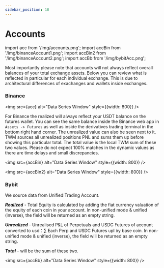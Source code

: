 ```yaml
---
sidebar_position: 10
---
```


# Accounts

import acc from '/img/accounts.png';
import accBin from '/img/binanceAccount1.png';
import accBin2 from '/img/binanceAccount2.png';
import accBb from '/img/bybitAcc.png';

Most importantly please note that accounts will not always reflect overall balances of your total exchange assets. Below you can review what is reflected in particular for each individual exchange. This is due to architectural differences of exachanges and wallets inside exchanges.



### Binance

<img src={acc} alt="Data Series Window" style={{width: 800}} />

For Binance the realized will always reflect your USDT balance on the futures wallet. You can see the same balance inside the Binance web app in `Assets -> Futures` as well as inside the derivatives trading terminal in the bottom right hand corner. The unrealized value can also be seen next to it. TWM sources all unrealized positions PNL and sums them up before showing this particular total. The total value is the local TWM sum of these two values. Please do not expect 100% matches in the dynamic values as there are time delays and small discrepancies.

<img src={accBin} alt="Data Series Window" style={{width: 800}} />



<img src={accBin2} alt="Data Series Window" style={{width: 800}} />

### Bybit

We source data from Unified Trading Account.

***Realized*** - Total Equity is calculated by adding the fiat currency valuation of the equity of each coin in your account. In non-unified mode & unified (inverse), the field will be returned as an empty string.

***Unrealized*** - Unrealised P&L of Perpetuals and USDC Futures of account converted to usd：∑ Each Perp and USDC Futures upl by base coin. In non-unified mode & unified (inverse), the field will be returned as an empty string.

***Total*** - will be the sum of these two.

<img src={accBb} alt="Data Series Window" style={{width: 800}} />

